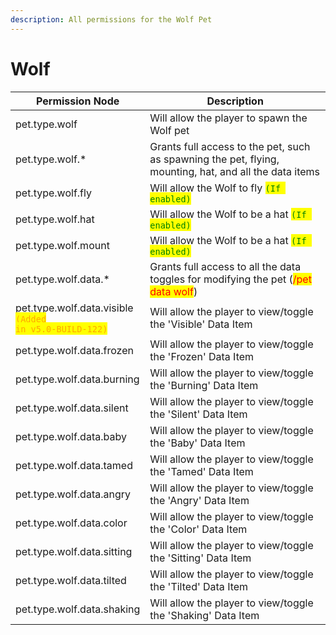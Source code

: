 ```yaml
---
description: All permissions for the Wolf Pet
---
```



# Wolf
| Permission Node | Description |
| - | - |
| pet.type.wolf | Will allow the player to spawn the Wolf pet |
| pet.type.wolf.* | Grants full access to the pet, such as spawning the pet, flying, mounting, hat, and all the data items |
| pet.type.wolf.fly | Will allow the Wolf to fly <mark style="color:green;">`(If enabled)`</mark> |
| pet.type.wolf.hat | Will allow the Wolf to be a hat <mark style="color:green;">`(If enabled)`</mark> |
| pet.type.wolf.mount | Will allow the Wolf to be a hat <mark style="color:green;">`(If enabled)`</mark> |
| pet.type.wolf.data.* | Grants full access to all the data toggles for modifying the pet (<mark style="color:red;">/pet data wolf</mark>) |
| pet.type.wolf.data.visible<br><mark style="color:orange;"><code>(Added in v5.0-BUILD-122)</code></mark> | Will allow the player to view/toggle the 'Visible' Data Item |
| pet.type.wolf.data.frozen | Will allow the player to view/toggle the 'Frozen' Data Item |
| pet.type.wolf.data.burning | Will allow the player to view/toggle the 'Burning' Data Item |
| pet.type.wolf.data.silent | Will allow the player to view/toggle the 'Silent' Data Item |
| pet.type.wolf.data.baby | Will allow the player to view/toggle the 'Baby' Data Item |
| pet.type.wolf.data.tamed | Will allow the player to view/toggle the 'Tamed' Data Item |
| pet.type.wolf.data.angry | Will allow the player to view/toggle the 'Angry' Data Item |
| pet.type.wolf.data.color | Will allow the player to view/toggle the 'Color' Data Item |
| pet.type.wolf.data.sitting | Will allow the player to view/toggle the 'Sitting' Data Item |
| pet.type.wolf.data.tilted | Will allow the player to view/toggle the 'Tilted' Data Item |
| pet.type.wolf.data.shaking | Will allow the player to view/toggle the 'Shaking' Data Item |

